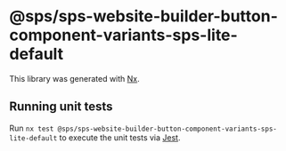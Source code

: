 # @sps/sps-website-builder-button-component-variants-sps-lite-default

This library was generated with [Nx](https://nx.dev).

## Running unit tests

Run `nx test @sps/sps-website-builder-button-component-variants-sps-lite-default` to execute the unit tests via [Jest](https://jestjs.io).

